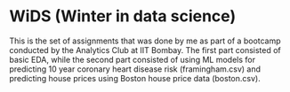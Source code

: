 # WiDS (Winter in data science)

This is the set of assignments that was done by me as part of a bootcamp conducted by the Analytics Club at IIT Bombay. The first part consisted of basic EDA, while the second part consisted of using ML models for predicting 10 year coronary heart disease risk (framingham.csv) and predicting house prices using Boston house price data (boston.csv).
